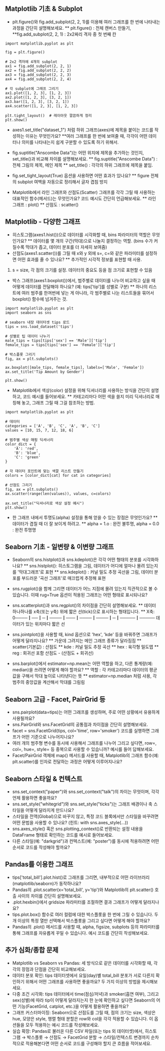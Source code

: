 ## Matplotlib 기초 & Subplot
- plt.figure()와 fig.add_subplot(2, 2, 1)를 이용해 여러 그래프를 한 번에 나타내는 과정을 간단히 설명해보세요.
** plt.figure() : 전체 캔버스 만들기,  
**fig.add_subplot(2, 2, 1) : 2x2짜리 격자 중 첫 번째 칸

```
import matplotlib.pyplot as plt

fig = plt.figure()

# 2x2 격자에 4개의 subplot
ax1 = fig.add_subplot(2, 2, 1)
ax2 = fig.add_subplot(2, 2, 2)
ax3 = fig.add_subplot(2, 2, 3)
ax4 = fig.add_subplot(2, 2, 4)

# 각 subplot에 그래프 그리기
ax1.plot([1, 2, 3], [1, 2, 3])
ax2.plot([1, 2, 3], [3, 2, 1])
ax3.bar([1, 2, 3], [3, 2, 1])
ax4.scatter([1, 2, 3], [1, 2, 3])

plt.tight_layout()  # 레이아웃 깔끔하게 정리
plt.show()

```

- axes1.set_title("dataset_1") 처럼 하위 그래프(axes)에 제목을 붙이는 코드를 작성하는 이유는 무엇인가요?
**여러 그래프를 한 번에 보여줄 때, 각각이 어떤 데이터나 의미를 나타내는지 쉽게 구분할 수 있도록 하기 위해서.  

- fig.suptitle("Anscombe Data")는 어떤 위치에 제목을 추가하는 것인지, set_title()과 비교해 차이를 설명해보세요.
** fig.suptitle("Anscombe Data") : 전체 그림의 제목, 메인 제목
** set_title() : 각각의 하위 그래프에 제목을 붙임.

- fig.set_tight_layout(True) 옵션을 사용하면 어떤 효과가 있나요?
** figure 전체의 subplot 여백을 자동으로 정리해서 글자 겹침 방지

- Matplotlib에서 라인 그래프와 산점도(Scatter) 그래프를 각각 그릴 때 사용하는 대표적인 함수(메서드)는 무엇인가요? 코드 예시도 간단히 언급해보세요.
** 라인 그래프 : plot()
** 산점도     : scatter()

## Matplotlib - 다양한 그래프
- 히스토그램(axes1.hist())으로 데이터를 시각화할 때, bins 파라미터의 역할은 무엇인가요?
** 데이터를 몇 개의 구간(막대)으로 나눌지 결정하는 역할. (bins 수가 커질수록 막대가 좁고, 데이터 분포를 더 자세히 보여줌)
- 산점도(axes1.scatter())를 그릴 때 x와 y 외에 s=, c=와 같은 파라미터를 설정하면 어떤 효과를 줄 수 있나요?
** 추가적인 시각적 정보를 표현할 때 사용.
1. s = size, 각 점의 크기를 설정. 데이터의 중요도 등을 점 크기로 표현할 수 있음

- 박스 그래프(axes1.boxplot())에서, 범주별로 데이터를 나누어 비교하고 싶을 때 어떻게 데이터를 전달해야 하나요? (예: tips['tip']를 성별로 구분)
** 하나의 리스트에 여러 범주를 한꺼번에 넣는 게 아니라, 각 범주별로 나눈 리스트들을 묶어서 boxplot() 함수에 넘겨주는 것.
```
import matplotlib.pyplot as plt
import seaborn as sns

# seaborn 내장 데이터셋 tips 로드
tips = sns.load_dataset('tips')

# 성별로 팁 데이터 나누기
male_tips = tips[tips['sex'] == 'Male']['tip']
female_tips = tips[tips['sex'] == 'Female']['tip']

# 박스플롯 그리기
fig, ax = plt.subplots()

ax.boxplot([male_tips, female_tips], labels=['Male', 'Female'])
ax.set_title('Tip Amount by Gender')

plt.show()

```
- Matplotlib에서 색상(color) 설정을 위해 딕셔너리를 사용하는 방식을 간단히 설명하고, 코드 예시를 들어보세요.
** 카테고리마다 어떤 색을 쓸지 미리 딕셔너리로 매칭해 놓고, 그래프 그릴 때 그걸 참조하는 방법.
```
import matplotlib.pyplot as plt

# 데이터
categories = ['A', 'B', 'C', 'A', 'B', 'C']
values = [10, 15, 7, 12, 18, 6]

# 범주별 색상 매핑 딕셔너리
color_dict = {
    'A': 'red',
    'B': 'blue',
    'C': 'green'
}

# 각 데이터 포인트에 맞는 색깔 리스트 만들기
colors = [color_dict[cat] for cat in categories]

# 산점도 그리기
fig, ax = plt.subplots()
ax.scatter(range(len(values)), values, c=colors)

ax.set_title("딕셔너리로 색상 설정 예시")
plt.show()

```
- 한 그래프 내에서 투명도(alpha) 설정을 통해 얻을 수 있는 장점은 무엇인가요?
** 데이터가 겹칠 때 더 잘 보이게 하려고.
** alpha = 1.o : 완전 불투명, alpha = 0.0 : 완전 투명명
## Seaborn 기초 - 일변량 & 이변량 그래프
- Seaborn의 sns.histplot()과 sns.kdeplot()은 각각 어떤 형태의 분포를 시각화하나요?
** sns.histplot(): 히스토그램을 그림, 데이터가 어디에 얼마나 몰려 있는지를 '막대그래프'로 표현
** sns.kdeplot() : 커널 밀도 추정 곡선을 그림, 데이터 분포를 부드러운 '곡선 그래프'로 매끄럽게 추정해 표현

- sns.rugplot()을 함께 그리면 데이터가 어느 지점에 몰려 있는지 직관적으로 볼 수 있습니다. 이때 rug=True 옵션이 적용된 그래프는 어떤 형태로 표시되나요?
- sns.scatterplot()과 sns.regplot()의 차이점을 간단히 설명해보세요.
** 데이터 하나하나를 x축(또는 y축) 위에 짧은 선(tick)으로 표시하는 형태입니다.
** X축:
0────┃──┃─┃────┃───┃────┃────┃─┃─────┃─────  데이터가 있는 위치마다 짧은 선

- sns.jointplot()을 사용할 때, kind 옵션으로 'hex', 'kde' 등을 바꿔주면 그래프가 어떻게 달라지나요?
** 가운데 그려지는 메인 그래프 종류가 달라짐짐
** scatter(기본값) : 산점도 
** kde : 커널 밀도 추정 곡선
** hex : 육각형 밀도맵
** reg : 회귀선 포함 산점도 - (산점도 + 회귀선)
- sns.barplot()에서 estimator=np.mean는 어떤 역할을 하고, 다른 통계량(예: median)을 쓰려면 어떻게 해야 할까요?
** 역할 : 각 카테고리마다 데이터의 평균값을 구해서 막대 높이로 나타낸다는 뜻
** estimator=np.median 처럼 사용, 각 범주의 중앙값을 계산해서 막대를 그림림

## Seaborn 고급 - Facet, PairGrid 등
- sns.pairplot(data=tips)는 어떤 그래프를 생성하며, 주로 어떤 상황에서 유용하게 사용될까요?
- sns.PairGrid와 sns.FacetGrid의 공통점과 차이점을 간단히 설명해보세요.
- facet = sns.FacetGrid(tips, col='time', row='smoker') 코드를 실행하면 그래프가 어떤 기준으로 나누어지나요?
- 여러 개의 범주형 변수를 동시에 사용해서 그래프를 나누어 그리고 싶다면, row=, col=, hue=, style= 등 중복으로 사용할 수 있습니까? 예시를 들어 답해보세요.
- Facet/PairGrid 객체에 map() 메서드를 사용할 때, Matplotlib의 그래프 함수(예: plt.scatter)를 인자로 전달하는 과정은 어떻게 이루어지나요?

## Seaborn 스타일 & 컨텍스트
- sns.set_context("paper")와 sns.set_context("talk")의 차이는 무엇이며, 각각 언제 활용하면 좋을까요?
- sns.set_style("whitegrid")와 sns.set_style("ticks")는 그래프 배경이나 축 스타일을 어떻게 달라지게 만드나요?
- 스타일을 전역(Global)으로 바꾸지 않고, 특정 코드 블록에서만 스타일을 바꾸려면 어떤 문법을 사용할 수 있나요? (힌트: with sns.axes_style(...))
- sns.axes_style() 혹은 sns.plotting_context()로 반환되는 설정 내용을 DataFrame 형태로 확인하는 코드를 예시로 들어보세요.
- 다른 스타일(예: "darkgrid")과 컨텍스트(예: "poster")를 동시에 적용하려면 어떤 순서로 코드를 작성해야 할까요?

## Pandas를 이용한 그래프
- tips['total_bill'].plot.hist()로 그래프를 그리면, 내부적으로 어떤 라이브러리(matplotlib/seaborn)가 동작하나요?
- Pandas의 .plot.scatter(x='total_bill', y='tip')와 Matplotlib의 plt.scatter() 호출 사이의 차이를 간단히 설명해보세요.
- .plot.hexbin()에서 gridsize 파라미터를 조절하면 결과 그래프가 어떻게 달라지나요?
- tips.plot.box() 함수로 여러 컬럼에 대한 박스플롯을 한 번에 그릴 수 있습니다. 두 개 이상의 특정 열만 선택해서 박스플롯을 그리고 싶다면 어떻게 해야 할까요?
- Pandas의 .plot() 메서드를 사용할 때, alpha, figsize, subplots 등의 파라미터를 통해 그래프를 자유롭게 꾸밀 수 있습니다. 예시 코드를 간단히 작성해보세요.

## 추가 심화/종합 문제
- Matplotlib vs Seaborn vs Pandas: 세 방식으로 같은 데이터를 시각화할 때, 각각의 장점과 단점을 간단히 비교해보세요.
- 데이터 분포 확인: tips 데이터셋에서 요일(day)별 total_bill 분포가 서로 다른지 확인하기 위해서 어떤 그래프를 사용하면 좋을까요? 두 가지 이상의 방법을 제시해보세요.
- 다중 조건 시각화: tips 데이터에서 time(점심/저녁)과 smoker(흡연 여부), 그리고 sex(성별)에 따라 tip이 어떻게 달라지는지 한 눈에 확인하고 싶다면 Seaborn의 어떤 기능(FacetGrid, catplot, etc.)을 어떻게 활용하면 좋을까요?
- 그래프 커스터마이징: Seaborn으로 산점도를 그릴 때, 점의 크기는 size, 색상은 hue, 모양은 style, 행렬 형태 분할은 row와 col을 각각 적용할 수 있습니다. 이 옵션들을 모두 적용하는 예시 코드를 작성해보세요.
- 실습 확장: Pandas로 불러온 다른 CSV 파일(또는 tips 외 데이터셋)에서, 히스토그램 → 박스플롯 → 산점도 → FacetGrid 분할 → 스타일/컨텍스트 변경까지 순차적으로 적용해본다면 어떤 순서로 코드를 구성해야 할지 큰 흐름을 적어보세요.